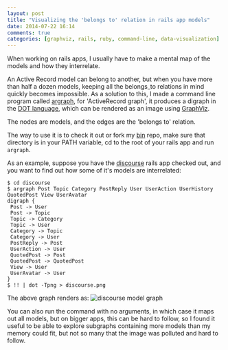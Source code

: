 ```yaml
---
layout: post
title: "Visualizing the 'belongs to' relation in rails app models"
date: 2014-07-22 16:14
comments: true
categories: [graphviz, rails, ruby, command-line, data-visualization]
---
```


When working on rails apps, I usually have to make a mental map of the models and how they interrelate.

An Active Record model can belong to another, but when you have more than half a dozen models, keeping all
the belongs_to relations in mind quickly becomes impossible. As a solution to this, I made a command line
program called [argraph](https://github.com/tlehman/bin#argraph), for 'ActiveRecord graph', it produces a digraph in the
[DOT language](http://www.graphviz.org/doc/info/lang.html), which can be rendered as an image
using [GraphViz](http://www.graphviz.org/).

The nodes are models, and the edges are the 'belongs to' relation.

The way to use it is to check it out or fork my [bin](https://github.com/tlehman/bin) repo, make sure that directory
is in your PATH variable, cd to the root of your rails app and run `argraph`.

As an example, suppose you have the [discourse](https://github.com/discourse/discourse) rails app checked out,
and you want to find out how some of it's models are interrelated:

```
$ cd discourse
$ argraph Post Topic Category PostReply User UserAction UserHistory QuotedPost View UserAvatar
digraph {
 Post -> User
 Post -> Topic
 Topic -> Category
 Topic -> User
 Category -> Topic
 Category -> User
 PostReply -> Post
 UserAction -> User
 QuotedPost -> Post
 QuotedPost -> QuotedPost
 View -> User
 UserAvatar -> User
}
$ !! | dot -Tpng > discourse.png
```

The above graph renders as:
![discourse model graph](https://i.imgur.com/YQOyHUn.png)

You can also run the command with no arguments, in which case it maps out all models, but on bigger apps, this can be hard to follow,
so I found it useful to be able to explore subgraphs containing more models than my memory could fit, but not so many that the image
was polluted and hard to follow.
